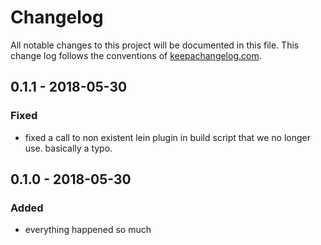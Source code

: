 # Changelog

All notable changes to this project will be documented in this file. This change log follows the conventions of [keepachangelog.com](http://keepachangelog.com/).

## 0.1.1 - 2018-05-30
### Fixed
- fixed a call to non existent lein plugin in build script that we no longer use. basically a typo.

## 0.1.0 - 2018-05-30
### Added
- everything happened so much
